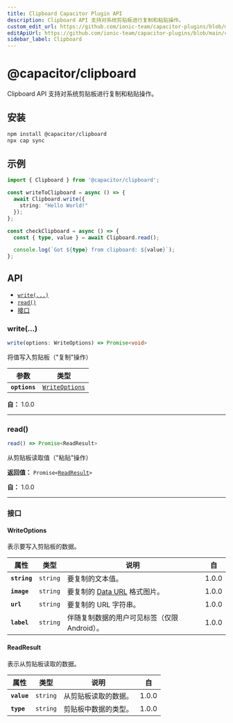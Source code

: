 ```yaml
---
title: Clipboard Capacitor Plugin API
description: Clipboard API 支持对系统剪贴板进行复制和粘贴操作。
custom_edit_url: https://github.com/ionic-team/capacitor-plugins/blob/main/clipboard/README.md
editApiUrl: https://github.com/ionic-team/capacitor-plugins/blob/main/clipboard/src/definitions.ts
sidebar_label: Clipboard
---
```


# @capacitor/clipboard

Clipboard API 支持对系统剪贴板进行复制和粘贴操作。

## 安装

```bash
npm install @capacitor/clipboard
npx cap sync
```

## 示例

```typescript
import { Clipboard } from '@capacitor/clipboard';

const writeToClipboard = async () => {
  await Clipboard.write({
    string: "Hello World!"
  });
};

const checkClipboard = async () => {
  const { type, value } = await Clipboard.read();

  console.log(`Got ${type} from clipboard: ${value}`);
};
```

## API

<docgen-index>

* [`write(...)`](#write)
* [`read()`](#read)
* [接口](#interfaces)

</docgen-index>

<docgen-api>
<!--Update the source file JSDoc comments and rerun docgen to update the docs below-->

### write(...)

```typescript
write(options: WriteOptions) => Promise<void>
```

将值写入剪贴板（"复制"操作）

| 参数          | 类型                                                      |
| ------------- | --------------------------------------------------------- |
| **`options`** | <code><a href="#writeoptions">WriteOptions</a></code> |

**自：** 1.0.0

--------------------


### read()

```typescript
read() => Promise<ReadResult>
```

从剪贴板读取值（"粘贴"操作）

**返回值：** <code>Promise&lt;<a href="#readresult">ReadResult</a>&gt;</code>

**自：** 1.0.0

--------------------


### 接口


#### WriteOptions

表示要写入剪贴板的数据。

| 属性          | 类型                | 说明                                                                                                     | 自     |
| ------------ | ------------------- | -------------------------------------------------------------------------------------------------------- | ------ |
| **`string`** | <code>string</code> | 要复制的文本值。                                                                                         | 1.0.0 |
| **`image`**  | <code>string</code> | 要复制的 [Data URL](https://developer.mozilla.org/en-US/docs/Web/HTTP/Basics_of_HTTP/Data_URIs) 格式图片。 | 1.0.0 |
| **`url`**    | <code>string</code> | 要复制的 URL 字符串。                                                                                    | 1.0.0 |
| **`label`**  | <code>string</code> | 伴随复制数据的用户可见标签（仅限 Android）。                                                             | 1.0.0 |


#### ReadResult

表示从剪贴板读取的数据。

| 属性         | 类型                | 说明                     | 自     |
| ----------- | ------------------- | ------------------------ | ------ |
| **`value`** | <code>string</code> | 从剪贴板读取的数据。     | 1.0.0 |
| **`type`**  | <code>string</code> | 剪贴板中数据的类型。     | 1.0.0 |

</docgen-api>